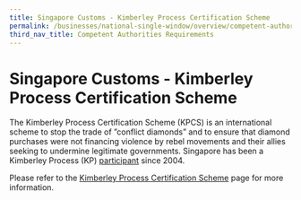 ```yaml
---
title: Singapore Customs - Kimberley Process Certification Scheme
permalink: /businesses/national-single-window/overview/competent-authorities-requirements/singapore-customs---kimberley-process-certification-scheme
third_nav_title: Competent Authorities Requirements
---
```



# Singapore Customs - Kimberley Process Certification Scheme

The Kimberley Process Certification Scheme (KPCS) is an international scheme to stop the trade of ”conflict diamonds” and to ensure that diamond purchases were not financing violence by rebel movements and their allies seeking to undermine legitimate governments. Singapore has been a Kimberley Process (KP)  [participant](/news-and-media/circulars/2004-03-31-Circular072004.pdf)  since 2004.

Please refer to the  [Kimberley Process Certification Scheme](/businesses/customs-schemes-licences-framework/kimberley-process-certification-scheme)  page for more information.



